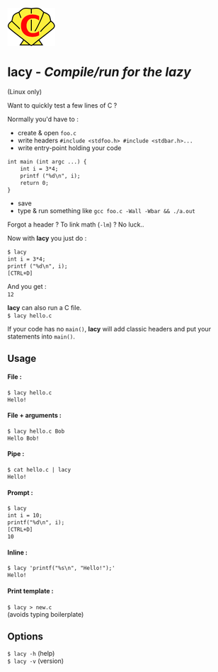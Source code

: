![logo](assets/logo.png)

# lacy - *Compile/run for the lazy*

(Linux only)

Want to quickly test a few lines of C ?  

Normally you'd have to :  
- create & open `foo.c`  
- write headers `#include <stdfoo.h> #include <stdbar.h>...`    
- write entry-point holding your code  
```  
int main (int argc ...) {
    int i = 3*4;  
    printf ("%d\n", i);
    return 0;
}
```  
- save  
- type & run something like `gcc foo.c -Wall -Wbar && ./a.out`  

Forgot a header ? To link math (`-lm`) ? No luck..  

Now with **lacy** you just do :  
```
$ lacy  
int i = 3*4;  
printf ("%d\n", i);  
[CTRL+D]  
```
And you get :  
`12`
  

**lacy** can also run a C file.  
`$ lacy hello.c`  

If your code has no `main()`, **lacy** will add classic headers and put your statements into `main()`.

## Usage

#### File :
```
$ lacy hello.c  
Hello!
```  

#### File + arguments :
```
$ lacy hello.c Bob    
Hello Bob!
```

#### Pipe :    
```
$ cat hello.c | lacy  
Hello!
```

#### Prompt :  
```
$ lacy  
int i = 10;  
printf("%d\n", i);  
[CTRL+D]  
10
```

#### Inline :
```
$ lacy 'printf("%s\n", "Hello!");'  
Hello!
```

#### Print template :
`$ lacy > new.c`  
(avoids typing boilerplate)  

## Options

`$ lacy -h`    (help)  
`$ lacy -v`    (version)